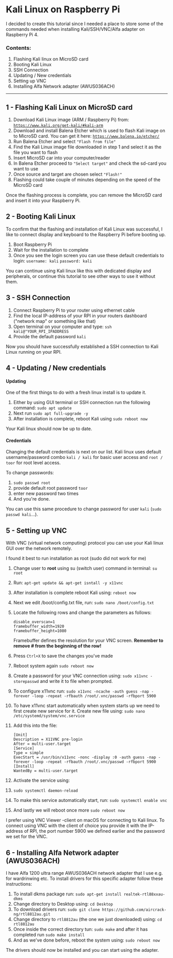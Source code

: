 
# Kali Linux on Raspberry Pi

I decided to create this tutorial since I needed a place to store some of the commands needed when installing Kali/SSH/VNC/Alfa adapter on Raspberry Pi 4.

### Contents:
1. Flashing Kali linux on MicroSD card
2. Booting Kali Linux
3. SSH Connection
4. Updating / New credentials
5. Setting up VNC
6. Installing Alfa Network adapter (AWUS036ACH)
---

1 - Flashing Kali Linux on MicroSD card 
-

 1. Download Kali Linux image (ARM / Raspberry Pi) from: [`https://www.kali.org/get-kali/#kali-arm`](https://www.kali.org/get-kali/#kali-arm)
 2. Download and install Balena Etcher which is used to flash Kali image on to MicroSD card. You can get it here: [`https://www.balena.io/etcher/`](https://www.balena.io/etcher/)
 3. Run Balena Etcher and select `"Flash from file"`
 4. Find the Kali Linux image file downloaded in step 1 and select it as the file you want to flash
 5. Insert MicroSD car into your computer/reader
 6. In Balena Etcher proceed to `"Select target"` and check the sd-card you want to use
 7. Once source and target are chosen select `"Flash!"`
 8. Flashing could take couple of minutes depending on the speed of the MicroSD card

Once the flashing process is complete, you can remove the MicroSD card and insert it into your Raspberry Pi.

2 - Booting Kali Linux
-
To confirm that the flashing and installation of Kali Linux was successful, I like to connect display and keyboard to the Raspberry Pi before booting up.

 1. Boot Raspberry Pi
 2. Wait for the installation to complete
 3. Once you see the login screen you can use these default credentials to login: `username: kali`  `password: kali`

You can continue using Kali linux like this with dedicated display and peripherals, or continue this tutorial to see other ways to use it without them.

3 - SSH Connection
-
 1. Connect Raspberry Pi to your router using ethernet cable
 2. Find the local IP-address of your RPI in your routers dashboard ("network map" or something like that)
 3. Open terminal on your computer and type: `ssh kali@"YOUR_RPI_IPADDRESS`
 4. Provide the default password `kali`
 
 Now you should have successfully established a SSH connection to Kali Linux running on your RPI.

4 - Updating / New credentials
-
#### Updating
One of the first things to do with a fresh linux install is to update it.

 1. Either by using GUI terminal or SSH connection run the following command: `sudo apt update`
 2. Next run `sudo apt full-upgrade -y`
 3. After installation is complete, reboot Kali using `sudo reboot now`

Your Kali linux should now be up to date.

#### Credentials

Changing the default credentials is next on our list. Kali linux uses default username/password combo `kali / kali` for basic user access and `root / toor` for root level access.

To change passwords:

 1. `sudo passwd root`
 2. provide default root password `toor`
 3. enter new password two times
 4. And you're done.

You can use this same procedure to change password for user `kali` (`sudo passwd kali`...).

5 - Setting up VNC
-
With VNC (virtual network computing) protocol you can use your Kali linux GUI over the network remotely.

I found it best to run installation as root (sudo did not work for me)

 1. Change user to **root** using su (switch user) command in terminal: `su root`
 2. Run: `apt-get update && apt-get isntall -y x11vnc`
 3. After installation is complete reboot Kali using: `reboot now` 
 4. Next we edit /boot/config.txt file, run: `sudo nano /boot/config.txt`
 5. Locate the following rows and change the parameters as follows:
	```console
	disable_overscan=1
	framebuffer_width=1920
	framebuffer_height=1080
	```

	Framebuffer defines the resolution for your VNC screen.
	**Remember to remove # from the beginning of the row!**

 6. Press `Ctrl+X` to save the changes you've made
 7. Reboot system again `sudo reboot now`
 8. Create a password for your VNC connection using: `sudo x11vnc -storepasswd` and write it to file when prompted.
 9. To configure x11vnc run: `sudo x11vnc -ncache -auth guess -nap -forever -loop -repeat -rfbauth /root/.vnc/passwd -rfbport 5900`
 10. To have x11vnc start automatically when system starts up we need to first create new service for it. Create new file using: `sudo nano /etc/systemd/system/vnc.service`
 11. Add this into the file: 
		```console
		[Unit]
		Description = X11VNC pre-login
		After = multi-user.target
		[Service]
		Type = simple
		ExecStart = /usr/bin/x11vnc -nonc -display :0 -auth guess -nap -forever -loop -repeat -rfbauth /root/.vnc/passwd -rfbport 5900
		[Install]
		WantedBy = multi-user.target
		```
 12. Activate the service using: 
 13. `sudo systemctl daemon-reload`
 14. To make this service automatically start, run: `sudo systemctl enable vnc`
 15. And lastly we will reboot once more `sudo reboot now`

I prefer using VNC Viewer -client on macOS for connecting to Kali linux. To connect using VNC with the client of choice you provide it with the IP-address of RPI, the port number 5900 we defined earlier and the password we set for the VNC.

6 - Installing Alfa Network adapter (AWUS036ACH)
-
I have Alfa 1200 ultra range AWUS036ACH network adapter that  I use e.g. for wardrinwing etc. To install drivers for this specific adapter follow these instructions:

 1. To install dkms package run: `sudo apt-get install realtek-rtl88xxau-dkms`
 2. Change directory to Desktop using: `cd Desktop`
 3. To download drivers run: `sudo git clone https://github.com/aircrack-ng/rtl8812au.git`
 4. Change directory to `rtl8812au` (the one we just downloaded) using: `cd rtl8812au`
 5. Once inside the correct directory tun: `sudo make` and after it has completed run `sudo make install`
 6. And as we've done before, reboot the system using: `sudo reboot now`

The drivers should now be installed and you can start using the adapter.

